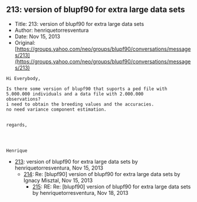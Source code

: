 ## 213: version of blupf90 for extra large data sets

- Title: 213: version of blupf90 for extra large data sets
- Author: henriquetorresventura
- Date: Nov 15, 2013
- Original: [https://groups.yahoo.com/neo/groups/blupf90/conversations/messages/213](https://groups.yahoo.com/neo/groups/blupf90/conversations/messages/213)

```
Hi Everybody,

Is there some version of blupf90 that suports a ped file with 5.000.000 individuals and a data file with 2.000.000
observations?
i need to obtain the breeding values and the accuracies.
no need variance component estimation.


regards,




Henrique
```

- [213](0213.md): version of blupf90 for extra large data sets by henriquetorresventura, Nov 15, 2013
    - [214](0214.md): Re: [blupf90] version of blupf90 for extra large data sets by Ignacy Misztal, Nov 15, 2013
        - [215](0215.md): RE: Re: [blupf90] version of blupf90 for extra large data sets by henriquetorresventura, Nov 18, 2013
